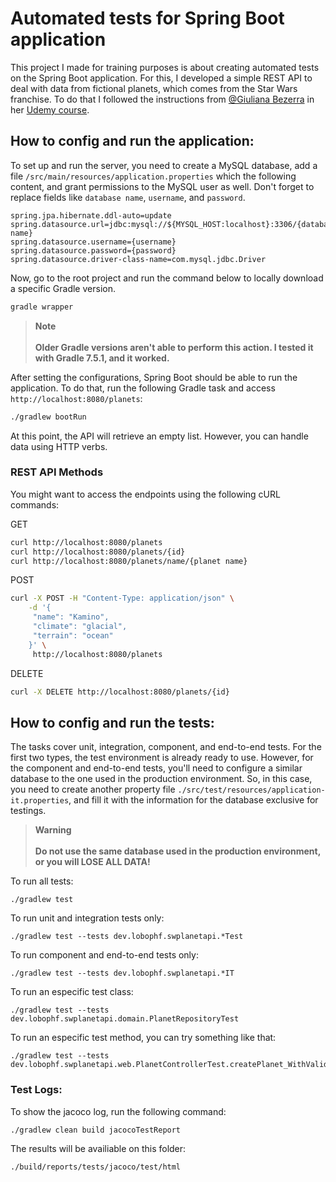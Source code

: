 # Automated tests for Spring Boot application

This project I made for training purposes is about creating automated tests on the Spring Boot application. For this, I developed a simple REST API to deal with data from fictional planets, which comes from the Star Wars franchise. To do that I followed the instructions from [@Giuliana Bezerra](https://github.com/giuliana-bezerra) in her [Udemy course](https://www.udemy.com/course/testes-automatizados-na-pratica-com-spring-boot).

## How to config and run the application:

To set up and run the server, you need to create a MySQL database, add a file `/src/main/resources/application.properties` which the following content, and grant permissions to the MySQL user as well. Don't forget to replace fields like `database name`, `username`, and `password`.

```
spring.jpa.hibernate.ddl-auto=update    
spring.datasource.url=jdbc:mysql://${MYSQL_HOST:localhost}:3306/{database name}
spring.datasource.username={username}    
spring.datasource.password={password}    
spring.datasource.driver-class-name=com.mysql.jdbc.Driver    
```
Now, go to the root project and run the command below to locally download a specific Gradle version.

```sh 
gradle wrapper
```
> __Note__ <br><br>
> **Older Gradle versions aren't able to perform this action. I tested it with Gradle 7.5.1, and it worked.**

After setting the configurations, Spring Boot should be able to run the application. To do that, run the following Gradle task and access `http://localhost:8080/planets`:

```sh
./gradlew bootRun
```
At this point, the API will retrieve an empty list. However, you can handle data using HTTP verbs. 

### REST API Methods
You might want to access the endpoints using the following cURL commands:

GET
```sh
curl http://localhost:8080/planets
curl http://localhost:8080/planets/{id}
curl http://localhost:8080/planets/name/{planet name}
```
POST
```sh
curl -X POST -H "Content-Type: application/json" \
    -d '{
	 "name": "Kamino",
	 "climate": "glacial",
	 "terrain": "ocean"
	}' \
     http://localhost:8080/planets
```
DELETE
```sh
curl -X DELETE http://localhost:8080/planets/{id}
```
## How to config and run the tests:
The tasks cover unit, integration, component, and end-to-end tests. For the first two types, the test environment is already ready to use. However, for the component and end-to-end tests, you'll need to configure a similar database to the one used in the production environment. So, in this case, you need to create another property file `./src/test/resources/application-it.properties`, and fill it with the information for the database exclusive for testings.
> __Warning__<br><br>
> **Do not use the same database used in the production environment, or you will LOSE ALL DATA!**

To run all tests:
```
./gradlew test
```
To run unit and integration tests only:
```
./gradlew test --tests dev.lobophf.swplanetapi.*Test
```

To run component and end-to-end tests only:
```
./gradlew test --tests dev.lobophf.swplanetapi.*IT
```

To run an especific test class:
```
./gradlew test --tests dev.lobophf.swplanetapi.domain.PlanetRepositoryTest	
```

To run an especific test method, you can try something like that:
```
./gradlew test --tests dev.lobophf.swplanetapi.web.PlanetControllerTest.createPlanet_WithValidData_ReturnsCreated
```
### Test Logs:

To show the jacoco log, run the following command:
```
./gradlew clean build jacocoTestReport
```
The results will be availiable on this folder:
```
./build/reports/tests/jacoco/test/html
```
